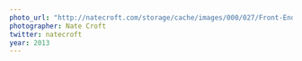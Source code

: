 ```yaml
---
photo_url: "http://natecroft.com/storage/cache/images/000/027/Front-End-Conference-8-of-19,huge.jpg?1379827615"
photographer: Nate Croft
twitter: natecroft
year: 2013
---
```

